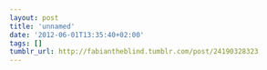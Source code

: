 ```yaml
---
layout: post
title: 'unnamed'
date: '2012-06-01T13:35:40+02:00'
tags: []
tumblr_url: http://fabiantheblind.tumblr.com/post/24190328323
---
```

